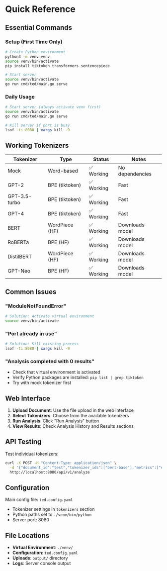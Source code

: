 # Quick Reference

## Essential Commands

### Setup (First Time Only)
```bash
# Create Python environment
python3 -m venv venv
source venv/bin/activate
pip install tiktoken transformers sentencepiece

# Start server
source venv/bin/activate
go run cmd/ted/main.go serve
```

### Daily Usage
```bash
# Start server (always activate venv first)
source venv/bin/activate
go run cmd/ted/main.go serve

# Kill server if port is busy
lsof -ti:8080 | xargs kill -9
```

## Working Tokenizers

| Tokenizer | Type | Status | Notes |
|-----------|------|--------|-------|
| Mock | Word-based | ✅ Working | No dependencies |
| GPT-2 | BPE (tiktoken) | ✅ Working | Fast |
| GPT-3.5-turbo | BPE (tiktoken) | ✅ Working | Fast |
| GPT-4 | BPE (tiktoken) | ✅ Working | Fast |
| BERT | WordPiece (HF) | ✅ Working | Downloads model |
| RoBERTa | BPE (HF) | ✅ Working | Downloads model |
| DistilBERT | WordPiece (HF) | ✅ Working | Downloads model |
| GPT-Neo | BPE (HF) | ✅ Working | Downloads model |

## Common Issues

### "ModuleNotFoundError"
```bash
# Solution: Activate virtual environment
source venv/bin/activate
```

### "Port already in use"
```bash
# Solution: Kill existing process
lsof -ti:8080 | xargs kill -9
```

### "Analysis completed with 0 results"
- Check that virtual environment is activated
- Verify Python packages are installed: `pip list | grep tiktoken`
- Try with mock tokenizer first

## Web Interface

1. **Upload Document**: Use the file upload in the web interface
2. **Select Tokenizers**: Choose from the available tokenizers
3. **Run Analysis**: Click "Run Analysis" button
4. **View Results**: Check Analysis History and Results sections

## API Testing

Test individual tokenizers:
```bash
curl -X POST -H "Content-Type: application/json" \
  -d '{"document_id":"test","tokenizer_ids":["bert-base"],"metrics":["entropy"]}' \
  http://localhost:8080/api/v1/analyze
```

## Configuration

Main config file: `ted.config.yaml`
- Tokenizer settings in `tokenizers` section
- Python paths set to `./venv/bin/python`
- Server port: 8080

## File Locations

- **Virtual Environment**: `./venv/`
- **Configuration**: `ted.config.yaml`
- **Uploads**: `output/` directory
- **Logs**: Server console output 